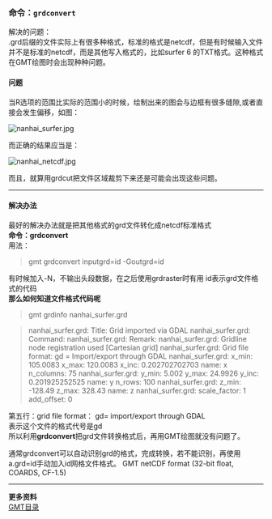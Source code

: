 ### 命令：`grdconvert`
解决的问题：  
.grd后缀的文件实际上有很多种格式，标准的格式是netcdf，但是有时候输入文件并不是标准的netcdf，而是其他写入格式的，比如surfer 6 的TXT格式。这种格式在GMT绘图时会出现种种问题。  
#### 问题
当R选项的范围比实际的范围小的时候，绘制出来的图会与边框有很多缝隙,或者直接会发生偏移，如图：  

![nanhai_surfer.jpg](https://upload-images.jianshu.io/upload_images/7955445-a418c70de8ecbc68.jpg?imageMogr2/auto-orient/strip%7CimageView2/2/w/440)

而正确的结果应当是：  

![nanhai_netcdf.jpg](https://upload-images.jianshu.io/upload_images/7955445-ef5e207180efae38.jpg?imageMogr2/auto-orient/strip%7CimageView2/2/w/440)


而且，就算用grdcut把文件区域裁剪下来还是可能会出现这些问题。

---
#### 解决办法
最好的解决办法就是把其他格式的grd文件转化成netcdf标准格式    
**命令：grdconvert**  
用法：
> gmt grdconvert inputgrd=id -Goutgrd=id 

有时候加入-N，不输出头段数据，在之后使用grdraster时有用
id表示grd文件格式的代码   
**那么如何知道文件格式代码呢**  
> gmt grdinfo nanhai_surfer.grd  

> nanhai_surfer.grd: Title: Grid imported via GDAL                                                                        nanhai_surfer.grd: Command:                                                                                             nanhai_surfer.grd: Remark:                                                                                              nanhai_surfer.grd: Gridline node registration used [Cartesian grid]                                                     nanhai_surfer.grd: Grid file format: gd = Import/export through GDAL                                                    nanhai_surfer.grd: x_min: 105.0083 x_max: 120.0083 x_inc: 0.202702702703 name: x n_columns: 75                          nanhai_surfer.grd: y_min: 5.002 y_max: 24.9926 y_inc: 0.201925252525 name: y n_rows: 100                                nanhai_surfer.grd: z_min: -128.49 z_max: 328.43 name: z                                                                 nanhai_surfer.grd: scale_factor: 1 add_offset: 0 

第五行：grid file format： gd= import/export through GDAL  
表示这个文件的格式代号是gd  
所以利用**grdconvert**把grd文件转换格式后，再用GMT绘图就没有问题了。


通常grdconvert可以自动识别grd的格式，完成转换，若不能识别，再使用a.grd=id手动加入id网格文件格式。
GMT netCDF format (32-bit float, COARDS, CF-1.5)

---
**更多资料**  
[GMT目录](https://www.jianshu.com/p/321f67983c42)
